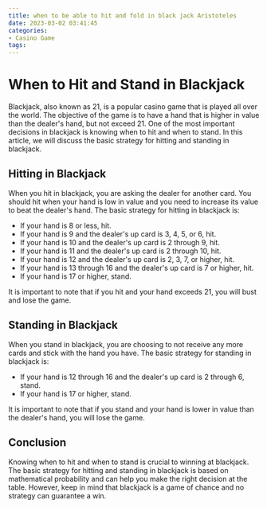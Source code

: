 ```yaml
---
title: when to be able to hit and fold in black jack Aristoteles
date: 2023-03-02 03:41:45
categories:
- Casino Game
tags:
---
```

# When to Hit and Stand in Blackjack

Blackjack, also known as 21, is a popular casino game that is played all over the world. The objective of the game is to have a hand that is higher in value than the dealer's hand, but not exceed 21. One of the most important decisions in blackjack is knowing when to hit and when to stand. In this article, we will discuss the basic strategy for hitting and standing in blackjack.

## Hitting in Blackjack

When you hit in blackjack, you are asking the dealer for another card. You should hit when your hand is low in value and you need to increase its value to beat the dealer's hand. The basic strategy for hitting in blackjack is:

- If your hand is 8 or less, hit.
- If your hand is 9 and the dealer's up card is 3, 4, 5, or 6, hit.
- If your hand is 10 and the dealer's up card is 2 through 9, hit.
- If your hand is 11 and the dealer's up card is 2 through 10, hit.
- If your hand is 12 and the dealer's up card is 2, 3, 7, or higher, hit.
- If your hand is 13 through 16 and the dealer's up card is 7 or higher, hit.
- If your hand is 17 or higher, stand.

It is important to note that if you hit and your hand exceeds 21, you will bust and lose the game.

## Standing in Blackjack

When you stand in blackjack, you are choosing to not receive any more cards and stick with the hand you have. The basic strategy for standing in blackjack is:

- If your hand is 12 through 16 and the dealer's up card is 2 through 6, stand.
- If your hand is 17 or higher, stand.

It is important to note that if you stand and your hand is lower in value than the dealer's hand, you will lose the game.

## Conclusion

Knowing when to hit and when to stand is crucial to winning at blackjack. The basic strategy for hitting and standing in blackjack is based on mathematical probability and can help you make the right decision at the table. However, keep in mind that blackjack is a game of chance and no strategy can guarantee a win.